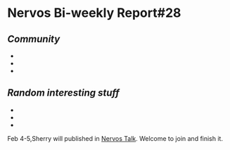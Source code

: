 # Nervos Bi-weekly Report#28


## ***Community***

-

-

-

## ***Random interesting stuff***

-

-

-


Feb 4-5,Sherry will published in [Nervos Talk](https://talk.nervos.org/tags/nervos-report). Welcome to join and finish it.
